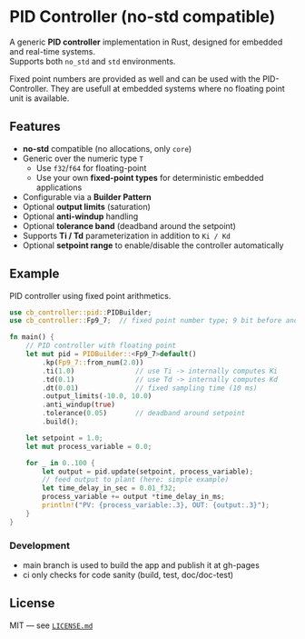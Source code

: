 # PID Controller (no-std compatible)

A generic **PID controller** implementation in Rust, designed for embedded and real-time systems.  
Supports both `no_std` and `std` environments.  

Fixed point numbers are provided as well and can be used with the PID-Controller.
They are usefull at embedded systems where no floating point unit is available.

## Features

- **no-std** compatible (no allocations, only `core`)
- Generic over the numeric type `T`
  - Use `f32`/`f64` for floating-point
  - Use your own **fixed-point types** for deterministic embedded applications
- Configurable via a **Builder Pattern**
- Optional **output limits** (saturation)
- Optional **anti-windup** handling
- Optional **tolerance band** (deadband around the setpoint)
- Supports **Ti / Td** parameterization in addition to `Ki / Kd`
- Optional **setpoint range** to enable/disable the controller automatically

## Example

PID controller using fixed point arithmetics.

```rust
use cb_controller::pid::PIDBuilder;
use cb_controller::Fp9_7;  // fixed point number type; 9 bit before and 7 bit after the point

fn main() {
    // PID controller with floating point
    let mut pid = PIDBuilder::<Fp9_7>default()
        .kp(Fp9_7::from_num(2.0))
        .ti(1.0)               // use Ti -> internally computes Ki
        .td(0.1)               // use Td -> internally computes Kd
        .dt(0.01)              // fixed sampling time (10 ms)
        .output_limits(-10.0, 10.0)
        .anti_windup(true)
        .tolerance(0.05)       // deadband around setpoint
        .build();

    let setpoint = 1.0;
    let mut process_variable = 0.0;

    for _ in 0..100 {
        let output = pid.update(setpoint, process_variable);
        // feed output to plant (here: simple example)
        let time_delay_in_sec = 0.01_f32;
        process_variable += output *time_delay_in_ms;
        println!("PV: {process_variable:.3}, OUT: {output:.3}");
    }
}

```

### Development

- main branch is used to build the app and publish it at gh-pages
- ci only checks for code sanity (build, test, doc/doc-test)

## License

MIT — see [`LICENSE.md`](LICENSE.md)


